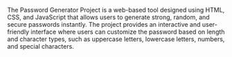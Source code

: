 The Password Generator Project is a web-based tool designed using HTML, CSS, and JavaScript that allows users to generate strong, random, and secure passwords instantly. The project provides an interactive and user-friendly interface where users can customize the password based on length and character types, such as uppercase letters, lowercase letters, numbers, and special characters.
